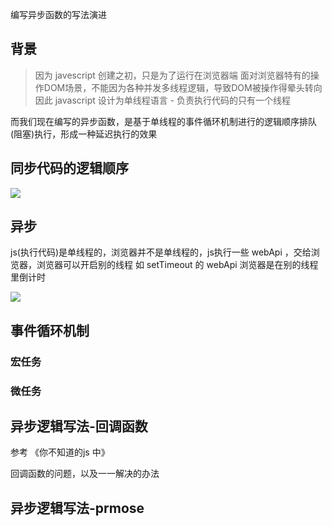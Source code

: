 编写异步函数的写法演进

## 背景

> 因为 javescript 创建之初，只是为了运行在浏览器端
> 面对浏览器特有的操作DOM场景，不能因为各种并发多线程逻辑，导致DOM被操作得晕头转向
> 因此 javascript 设计为单线程语言 - 负责执行代码的只有一个线程

而我们现在编写的异步函数，是基于单线程的事件循环机制进行的逻辑顺序排队(阻塞)执行，形成一种延迟执行的效果

## 同步代码的逻辑顺序

![](https://kingan-md-img.oss-cn-guangzhou.aliyuncs.com/blog/webcomponents.gif)

## 异步
js(执行代码)是单线程的，浏览器并不是单线程的，js执行一些 webApi ，交给浏览器，浏览器可以开启别的线程
如 setTimeout 的 webApi 浏览器是在别的线程里倒计时

![](https://kingan-md-img.oss-cn-guangzhou.aliyuncs.com/blog/webcomponents1.gif)


## 事件循环机制

### 宏任务

### 微任务

## 异步逻辑写法-回调函数

参考 《你不知道的js 中》

回调函数的问题，以及一一解决的办法


## 异步逻辑写法-prmose